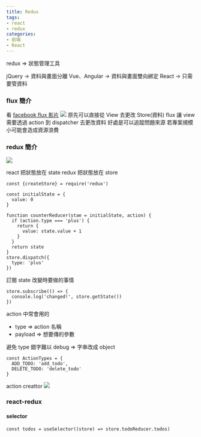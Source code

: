 ```yaml
---
title: Redux
tags:
- react
- redux
categories:
- 前端
- React
---
```


redux => 狀態管理工具

jQuery -> 資料與畫面分離
Vue、Angular -> 資料與畫面雙向綁定
React -> 只需要管資料

### flux 簡介

看 [facebook flux 影片](https://facebook.github.io/flux/docs/in-depth-overview)
![](https://i.imgur.com/LHEj84n.png)
原先可以直接從 View 去更改 Store(資料)
flux 讓 view 需要透過 action 到 dispatcher 去更改資料
好處是可以追蹤問題來源
若專案規模小可能會造成資源浪費

### redux 簡介
![](https://i.imgur.com/ckg5NnB.png)

react 把狀態放在 state
redux 把狀態放在 store

```javascript=
const {createStore} = require('redux')

const initialState = {
  value: 0
}

function counterReducer(stae = initialState, action) {
  if (action.type === 'plus') {
    return {
      value: state.value + 1
    }
  }
  return state
}
store.dispatch({
  type: 'plus'
})
```

訂閱 state 改變時要做的事情
```javascript=
store.subscribe(() => {
  console.log('changed!', store.getState())
})
```
action 中常會用的
- type => action 名稱
- payload => 想要傳的參數

避免 type 錯字難以 debug
=> 字串改成 object
```javascript=
const ActionTypes = {
  ADD_TODO: 'add_todo',
  DELETE_TODO: 'delete_todo'
}
```

action creattor
![](https://i.imgur.com/y79HAIB.png)

### react-redux

#### selector
```javascript=
const todos = useSelector((store) => store.todoReducer.todos)
```